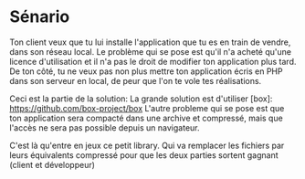 # Sénario
Ton client veux que tu lui installe l'application que tu es en train de vendre, dans son réseau local.
Le problème qui se pose est qu'il n'a acheté qu'une licence d'utilisation et il n'a pas le droit de modifier ton application plus tard.
De ton côté, tu ne veux pas non plus mettre ton application écris en PHP dans son serveur en local, de peur que l'on te vole tes réalisations.

Ceci est la partie de la solution: La grande solution est d'utiliser [box]: https://github.com/box-project/box L'autre probleme qui se pose est que ton application sera compacté dans une archive et compressé, mais que l'accès ne sera pas possible depuis un navigateur.

C'est là qu'entre en jeux ce petit library. Qui va remplacer les fichiers par leurs équivalents compressé pour que les deux parties sortent gagnant (client et développeur)